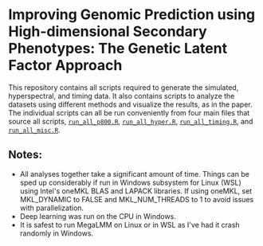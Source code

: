 # Improving Genomic Prediction using High-dimensional Secondary Phenotypes: The Genetic Latent Factor Approach

This repository contains all scripts required to generate the simulated, hyperspectral, and timing data. It also contains scripts to analyze the datasets using different methods and visualize the results, as in the paper. The individual scripts can all be run conveniently from four main files that source all scripts, [`run_all_p800.R`](run_all_p800.R), [`run_all_hyper.R`](run_all_hyper.R), [`run_all_timing.R`](run_all_timing.R), and [`run_all_misc.R`](run_all_misc.R).

## Notes:

-   All analyses together take a significant amount of time. Things can be sped up considerably if run in Windows subsystem for Linux (WSL) using Intel's oneMKL BLAS and LAPACK libraries. If using oneMKL, set MKL_DYNAMIC to FALSE and MKL_NUM_THREADS to 1 to avoid issues with parallelization.
-   Deep learning was run on the CPU in Windows.
-   It is safest to run MegaLMM on Linux or in WSL as I've had it crash randomly in Windows.
